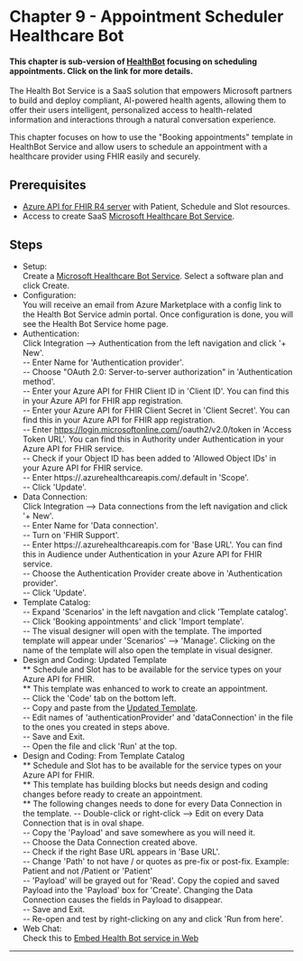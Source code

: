 # Chapter 9 - Appointment Scheduler Healthcare Bot

#### This chapter is sub-version of [HealthBot](https://docs.microsoft.com/en-us/HealthBot/) focusing on scheduling appointments. Click on the link for more details.

The Health Bot Service is a SaaS solution that empowers Microsoft partners to build and deploy compliant, AI-powered health agents, allowing them to offer their users intelligent, personalized access to health-related information and interactions through a natural conversation experience. 

This chapter focuses on how to use the "Booking appointments" template in HealthBot Service and allow users to schedule an appointment with a healthcare provider using FHIR easily and securely.

## Prerequisites
* [Azure API for FHIR R4 server](../Chapter2-AzureAPIforFHIR/ReadMe.md) with Patient, Schedule and Slot resources.
* Access to create SaaS [Microsoft Healthcare Bot Service](https://azuremarketplace.microsoft.com/en-us/marketplace/apps/microsoft-hcb.microsofthealthcarebot).

## Steps
* Setup:\
Create a [Microsoft Healthcare Bot Service](https://azuremarketplace.microsoft.com/en-us/marketplace/apps/microsoft-hcb.microsofthealthcarebot). Select a software plan and click Create.
* Configuration:\
You will receive an email from Azure Marketplace with a config link to the Health Bot Service admin portal. Once configuration is done, you will see the Health Bot Service home page.
* Authentication:\
Click Integration --> Authentication from the left navigation and click '+ New'.\
-- Enter Name for 'Authentication provider'. \
-- Choose "OAuth 2.0: Server-to-server authorization" in 'Authentication method'.\
-- Enter your Azure API for FHIR Client ID in 'Client ID'. You can find this in your Azure API for FHIR app registration.\
-- Enter your Azure API for FHIR Client Secret in 'Client Secret'. You can find this in your Azure API for FHIR app registration.\
-- Enter https://login.microsoftonline.com/<tenantid>/oauth2/v2.0/token in 'Access Token URL'. You can find this in Authority under Authentication in your Azure API for FHIR service.\
-- Check if your Object ID has been added to 'Allowed Object IDs' in your Azure API for FHIR service.\
-- Enter https://<myfhir>.azurehealthcareapis.com/.default in 'Scope'.\
-- Click 'Update'.
* Data Connection:\
Click Integration --> Data connections from the left navigation and click '+ New'.\
-- Enter Name for 'Data connection'.\
-- Turn on 'FHIR Support'.\
-- Enter https://<myfhir>.azurehealthcareapis.com for 'Base URL'. You can find this in Audience under Authentication in your Azure API for FHIR service.\
-- Choose the Authentication Provider create above in 'Authentication provider'.\
-- Click 'Update'.
* Template Catalog:\
-- Expand 'Scenarios' in the left navgation and click 'Template catalog'.\
-- Click 'Booking appointments' and click 'Import template'.\
-- The visual designer will open with the template. The imported template will appear under 'Scenarios' --> 'Manage'. Clicking on the name of the template will also open the template in visual designer.
* Design and Coding: Updated Template\
** Schedule and Slot has to be available for the service types on your Azure API for FHIR.\
** This template was enhanced to work to create an appointment.\
-- Click the 'Code' tab on the bottom left.\
-- Copy and paste from the [Updated Template](./UpdatedFHIRTemplate.json).\
-- Edit names of 'authenticationProvider' and 'dataConnection' in the file to the ones you created in steps above.\
-- Save and Exit.\
-- Open the file and click 'Run' at the top.
* Design and Coding: From Template Catalog\
** Schedule and Slot has to be available for the service types on your Azure API for FHIR.\
** This template has building blocks but needs design and coding changes before ready to create an appointment.\
** The following changes needs to done for every Data Connection in the template.
-- Double-click or right-click --> Edit on every Data Connection that is in oval shape.\
-- Copy the 'Payload' and save somewhere as you will need it.\
-- Choose the Data Connection created above.\
-- Check if the right Base URL appears in 'Base URL'.\
-- Change 'Path' to not have / or quotes as pre-fix or post-fix. Example: Patient and not /Patient or 'Patient'\
-- 'Payload' will be grayed out for 'Read'. Copy the copied and saved Payload into the 'Payload' box for 'Create'. Changing the Data Connection causes the fields in Payload to disappear.\
-- Save and Exit.\
-- Re-open and test by right-clicking on any and click 'Run from here'.
* Web Chat:\
Check this to [Embed Health Bot service in Web](https://github.com/Microsoft/HealthBotcontainersample)



*** 


